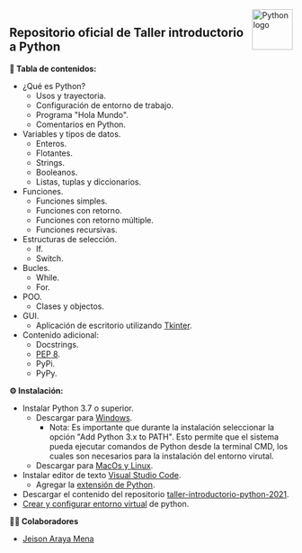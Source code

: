 <a href="https://www.python.org">
    <img src="https://icon-icons.com/icons2/2107/PNG/128/file_type_python_icon_130221.png" alt="Python logo" title="Python" align="right" height="72"/>
</a>

## Repositorio oficial de Taller introductorio a Python


**📌 Tabla de contenidos:**
* ¿Qué es Python?
    * Usos y trayectoria.
    * Configuración de entorno de trabajo.
    * Programa "Hola Mundo".
    * Comentarios en Python.
* Variables y tipos de datos.
    * Enteros.
    * Flotantes.
    * Strings.
    * Booleanos.
    * Listas, tuplas y diccionarios.
* Funciones.
    * Funciones simples.
    * Funciones con retorno.
    * Funciones con retorno múltiple.
    * Funciones recursivas.
* Estructuras de selección.
    * If.
    * Switch.
* Bucles.
    * While.
    * For.
* POO.
    * Clases y objectos.
* GUI.
    * Aplicación de escritorio utilizando [Tkinter](https://docs.python.org/3/library/tkinter.html "Tkinter: Documentación Oficial.").
* Contenido adicional:
    * Docstrings.
    * [PEP 8](https://www.python.org/dev/peps/pep-0008/ "Guía oficial PEP 8.").
    * PyPi.
    * PyPy.
    

**⚙️ Instalación:**
* Instalar Python 3.7 o superior.
    * Descargar para [Windows](https://www.python.org/downloads/ "Descargar Python").
        * Nota: Es importante  que durante la instalación seleccionar la opción "Add Python 3.x to PATH". Esto permite que el sistema pueda ejecutar comandos de Python desde la terminal CMD, los cuales son necesarios para la instalación del entorno virutal.
    * Descargar para [MacOs y Linux](https://www.python.org/downloads/ "Descargar Python").
* Instalar editor de texto [Visual Studio Code](https://code.visualstudio.com/Download "Descargar Visual Studio Code").
    * Agregar la [extensión de Python](https://marketplace.visualstudio.com/items?itemName=ms-python.python "VS Code Marketplace > Python").
* Descargar el contenido del repositorio [taller-introductorio-python-2021](https://github.com/jeison-araya/taller-introductorio-python-2021/archive/main.zip "taller-introductorio-python-2021").
* <a href="CONFIGURE_VENV_INSTRUCTIONS.md" target="_blank">Crear y configurar entorno virtual</a> de python.

**👨‍💼 Colaboradores**
* [Jeison Araya Mena](https://github.com/jeison-araya "Github profile")
